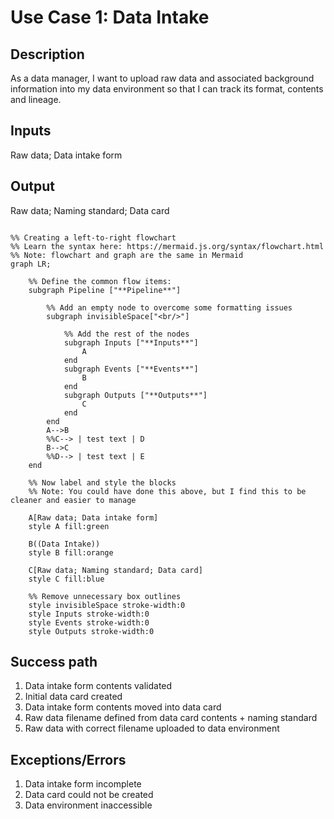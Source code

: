 # Use Case 1: Data Intake

## Description

As a data manager, I want to upload raw data and associated background information into my data environment so that I can track its format, contents and lineage.

## Inputs

Raw data;
Data intake form

## Output

Raw data;
Naming standard;
Data card

```mermaid

%% Creating a left-to-right flowchart
%% Learn the syntax here: https://mermaid.js.org/syntax/flowchart.html
%% Note: flowchart and graph are the same in Mermaid
graph LR;

    %% Define the common flow items:
    subgraph Pipeline ["**Pipeline**"]
        
        %% Add an empty node to overcome some formatting issues
        subgraph invisibleSpace["<br/>"]

            %% Add the rest of the nodes
            subgraph Inputs ["**Inputs**"]
                A 
            end
            subgraph Events ["**Events**"]
                B
            end
            subgraph Outputs ["**Outputs**"]
                C
            end
        end
        A-->B
        %%C--> | test text | D
        B-->C
        %%D--> | test text | E
    end

    %% Now label and style the blocks
    %% Note: You could have done this above, but I find this to be cleaner and easier to manage

    A[Raw data; Data intake form]
    style A fill:green

    B((Data Intake))
    style B fill:orange

    C[Raw data; Naming standard; Data card]
    style C fill:blue

    %% Remove unnecessary box outlines
    style invisibleSpace stroke-width:0
    style Inputs stroke-width:0
    style Events stroke-width:0
    style Outputs stroke-width:0

```

## Success path

1. Data intake form contents validated
2. Initial data card created
3. Data intake form contents moved into data card
4. Raw data filename defined from data card contents + naming standard
5. Raw data with correct filename uploaded to data environment

## Exceptions/Errors

1. Data intake form incomplete
2. Data card could not be created
3. Data environment inaccessible
